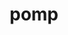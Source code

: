 ---
category: 4-letters
denotation: null
name: pomp
reference_link: https://www.etymonline.com/word/pomp
root_language: null
root_name: null
title: pomp
type: free
word_sums:
- respelling: pomp
  sum: 'Pomp + '
---